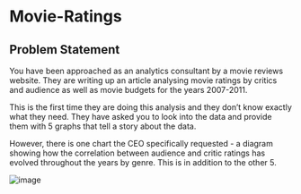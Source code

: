 # Movie-Ratings

## Problem Statement

You have been approached as an analytics consultant by a movie reviews website. They are writing up an article analysing movie ratings by critics and audience as well as movie budgets for the years 2007-2011.

This is the first time they are doing this analysis and they don’t know exactly what they need. They have asked you to look into the data and provide them with 5 graphs that tell a story about the data.

However, there is one chart the CEO specifically requested - a diagram showing how the correlation between audience and critic ratings has evolved throughout the years by genre. This is in addition to the other 5.

![image](https://github.com/user-attachments/assets/287b168a-2071-471d-a85b-e94b3d007924)
